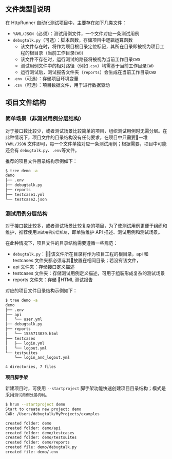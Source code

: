 
## 文件类型说明

在 HttpRunner 自动化测试项目中，主要存在如下几类文件：

- `YAML/JSON`（必须）：测试用例文件，一个文件对应一条测试用例
- `debugtalk.py`（可选）：脚本函数，存储项目中逻辑运算函数
    - 该文件存在时，将作为项目根目录定位标记，其所在目录即被视为项目工程的根目录（当前工作目录`CWD`）
    - 该文件不存在时，运行测试的路径将被视为当前工作目录`CWD`
    - 测试用例文件中的相对路径（例如`.csv`）均需基于当前工作目录`CWD`
    - 运行测试后，测试报告文件夹（`reports`）会生成在当前工作目录`CWD`
- `.env`（可选）：存储项目环境变量
- `.csv`（可选）：项目数据文件，用于进行数据驱动

## 项目文件结构

### 简单场景（非测试用例分层结构）

对于接口数比较少，或者测试场景比较简单的项目，组织测试用例时无需分层。在此种情况下，项目文件的目录结构没有任何要求，在项目中只需要一堆 `YAML/JSON` 文件即可，每一个文件单独对应一条测试用例；根据需要，项目中可能还会有 `debugtalk.py`、`.env`等文件。

推荐的项目文件目录结构示例如下：

```bash
$ tree demo -a
demo
├── .env
├── debugtalk.py
├── reports
├── testcase1.yml
└── testcase2.json
```

### 测试用例分层结构

对于接口数比较多，或者测试场景比较复杂的项目，为了使测试用例更便于组织和维护，推荐使用`测试用例分层机制`，即单独维护 API 描述、测试用例和测试场景。

在此种情况下，项目文件的目录结构需要遵循一些规范：

- `debugtalk.py`：该文件所在目录将作为项目工程的根目录，api 和 testcases 文件夹都必须与其放置在相同目录；若没有该文件，
- api 文件夹：存储接口定义描述
- testcases 文件夹：存储测试用例定义描述，可用于组装形成复杂的测试场景
- reports 文件夹：存储 HTML 测试报告

对应的项目文件目录结构示例如下：

```bash
$ tree demo -a
demo
├── .env
├── api
│   └── user.yml
├── debugtalk.py
├── reports
│   └── 1535713039.html
├── testcases
│   ├── login.yml
│   └── logout.yml
└── testsuites
    └── login_and_logout.yml

4 directories, 7 files
```

**项目脚手架**

新建项目时，可使用 `--startproject` 脚手架功能快速创建项目目录结构；模式是采用`测试用例分层机制`。

```bash
$ hrun --startproject demo
Start to create new project: demo
CWD: /Users/debugtalk/MyProjects/examples

created folder: demo
created folder: demo/api
created folder: demo/testcases
created folder: demo/testsuites
created folder: demo/reports
created file: demo/debugtalk.py
created file: demo/.env
```
